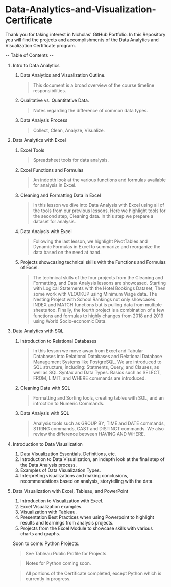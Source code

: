# Data-Analytics-and-Visualization-Certificate

Thank you for taking interest in Nicholas' GitHub Portfolio. In this Repository you will find the projects and accomplishments of the Data Analytics and Visualization Certificate program. 

-- Table of Contents --
1. Intro to Data Analytics
     1. Data Analytics and Visualization Outline.
          > This document is a broad overview of the course timeline responsibilities.
     2. Qualitative vs. Quantitative Data.
          > Notes regarding the difference of common data types.
     3. Data Analysis Process
          > Collect, Clean, Analyze, Visualize.

2. Data Analytics with Excel
     1. Excel Tools
          > Spreadsheet tools for data analysis.
     2. Excel Functions and Formulas
          > An indepth look at the various functions and formulas available for analysis in Excel.
     3. Cleaning and Formatting Data in Excel
          > In this lesson we dive into Data Analysis with Excel using all of the tools from our previous lessons. Here we highlight tools for the second step, Cleaning data. In this step we prepare a dataset for analysis.
     4. Data Analysis with Excel
          > Following the last lesson, we highlight PivotTables and Dynamic Formulas in Excel to summarize and reorganize the data based on the need at hand.     
     5. Projects showcasing technical skills with the Functions and Formulas of Excel.
          > The technical skills of the four projects from the Cleaning and Formatting, and Data Analysis lessons are showcased. Starting with Logical Statements with the Hotel Bookings Dataset, Then some work with VLOOKUP using Minimum Wage data. The Nesting Project with School Rankings not only showcases INDEX and MATCH functions but is pulling data from multiple sheets too. Finally, the fourth project is a combination of a few functions and formulas to highly changes from 2018 and 2019 using World Socio-economic Data.

3. Data Analytics with SQL
     1. Introduction to Relational Databases
          > In this lesson we move away from Excel and Tabular Databases into Relational Databases and Relational Database Management Systems like PostgreSQL. We are introduced to SQL structure, including: Statments, Query, and Clauses, as well as SQL Syntax and Data Types. Basics such as SELECT, FROM, LIMIT, and WHERE commands are introduced.
     2. Cleaning Data with SQL
          > Formatting and Sorting tools, creating tables with SQL, and an introction to Numeric Commands. 
     3. Data Analysis with SQL
          > Analysis tools such as GROUP BY, TIME and DATE commands, STRING commands, CAST and DISTINCT commands. We also review the difference between HAVING AND WHERE.

4. Introduction to Data Visualization
     1. Data Visualization Essentials. Definitions, etc.
     2. Introduction to Data Visualization, an indepth look at the final step of the Data Analysis process.
     3. Examples of Data Visualization Types.
     4. Interpreting visualizations and making conclusions, recommendations based on analysis, storytelling with the data.

5. Data Visualization with Excel, Tableau, and PowerPoint
     1. Introduction to Visualization with Excel.
     2. Excel Visualization examples.
     3. Visualization with Tableau.
     4. Presentation Best Practices when using Powerpoint to highlight results and learnings from analysis projects.
     5. Projects from the Excel Module to showcase skills with various charts and graphs.
   
    Soon to come: Python Projects. 
     > See Tableau Public Profile for Projects.
     
     > Notes for Python coming soon.
     
     > All portions of the Certificate completed, except Python which is currently in progress. 
